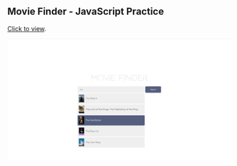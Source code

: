## Movie Finder - JavaScript Practice

[Click to view](https://cnbjjj.github.io/movie-finder).

![Project Screenshot](./assets/img/screenshot.png)